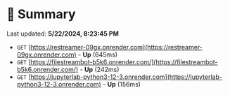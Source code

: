 # 📖 Summary
Last updated: **5/22/2024, 8:23:45 PM**

- `GET` [https://restreamer-09gx.onrender.com](https://restreamer-09gx.onrender.com) - **Up** (645ms)
- `GET` [https://filestreambot-b5k6.onrender.com/](https://filestreambot-b5k6.onrender.com/) - **Up** (242ms)
- `GET` [https://jupyterlab-python3-12-3.onrender.com](https://jupyterlab-python3-12-3.onrender.com) - **Up** (156ms)

